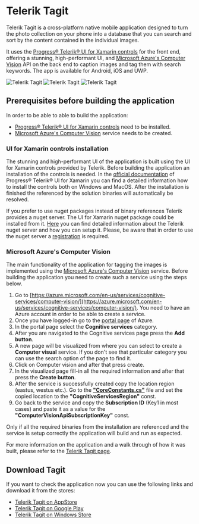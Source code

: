 # Telerik Tagit

Telerik Tagit is a cross-platform native mobile application designed to turn the photo collection on your phone into a database that you can search and sort by the content contained in the individual images.

It uses the [Progress® Telerik® UI for Xamarin controls](https://www.telerik.com/xamarin-ui) for the front end, offering a stunning, high-performant UI, and [Microsoft Azure's Computer Vision](https://azure.microsoft.com/en-us/services/cognitive-services/computer-vision/) API on the back end to caption images and tag them with search keywords. The app is available for Android, iOS and UWP.

![Telerik Tagit](https://lh3.googleusercontent.com/iATgRrRjwcUAyrmeHCGFpqKTl8M3_Z-cJzb8-Xi2ER516IpLcKR-v3awnlMg_Jvn_Mea=w250-h2544-rw) ![Telerik Tagit](https://lh3.googleusercontent.com/T5UINOJW9oHoPxv-OKAcoDGu0hpb8SKvjsnjwS1TBpICHFwuUrwvtsll-9IcOsHRVeY=w250-h2544-rw) ![Telerik Tagit](https://lh3.googleusercontent.com/wyM9EI1_ej7cymc31_HnR4fgd5bIMvMhWiUiBGSFwoapU2C8UHY-HeCgGe_TtnwBLCK2=w250-h1200-rw) 

## Prerequisites before building the application

In order to be able to able to build the application:

* [Progress® Telerik® UI for Xamarin controls](https://www.telerik.com/xamarin-ui) need to be installed.
* [Microsoft Azure's Computer Vision](https://azure.microsoft.com/en-us/services/cognitive-services/computer-vision/) service needs to be created.

### UI for Xamarin controls installation

The stunning and high-performant UI of the application is built using the UI for Xamarin controls provided by Telerik. Before building the application an installation of the controls is needed. In the [official documentation](https://docs.telerik.com/devtools/xamarin/installation-and-deployment/download-product-files) of Progress® Telerik® UI for Xamarin you can find a detailed information how to install the controls both on Windows and MacOS. After the installation is finished the referenced by the solution binaries will automatically be resolved.

If you prefer to use nuget packages instead of binary references Telerik provides a nuget server. The UI for Xamarin nuget package could be installed from it. [Here](https://docs.telerik.com/devtools/xamarin/installation-and-deployment/telerik-nuget-server) you can find detailed information about the Telerik nuget server and how you can setup it. Please, be aware that in order to use the nuget server a [registration](https://docs.telerik.com/devtools/xamarin/installation-and-deployment/download-product-files) is required.

### Microsoft Azure's Computer Vision

The main functionality of the application for tagging the images is implemented using the [Microsoft Azure's Computer Vision](https://azure.microsoft.com/en-us/services/cognitive-services/computer-vision/) service. Before building the application you need to create such a service using the steps below.

1. Go to [https://azure.microsoft.com/en-us/services/cognitive-services/computer-vision/](https://azure.microsoft.com/en-us/services/cognitive-services/computer-vision/). You need to have an Azure account in order to be able to create a service.
2. Once you have logged-in go to the [portal page](https://portal.azure.com/#home) of Azure.
3. In the portal page select the **Cognitive services** category.
4. After you are navigated to the Cognitive services page press the **Add button**.
5. A new page will be visualized from where you can select to create a **Computer visual** service. If you don't see that particular category you can use the search option of the page to find it.
6. Click on Computer vision and after that press create.
7. In the visualized page fill-in all the required information and after that press the **Create button**.
8. After the service is successfully created copy the location region (eastus, westus etc.). Go to the **["CoreConstants.cs"](https://github.com/telerik/telerik-xamarin-forms-samples/blob/master/TagIt/tagit/tagit/Common/CoreConstants.cs)** file and set the copied location to the **"CognitiveServicesRegion"** const.
9. Go back to the service and copy the **Subscription ID** (Key1 in most cases) and paste it as a value for the **"ComputerVisionApiSubscriptionKey"** const.

Only if all the required binaries from the installation are referenced and the service is setup correctly the application will build and run as expected.

For more information on the application and a walk through of how it was built, please refer to the [Telerik Tagit page](https://www.telerik.com/xamarin-ui/telerik-tagit).

## Download Tagit

If you want to check the application now you can use the following links and download it from the stores: 
* [Telerik Tagit on AppStore](https://apps.apple.com/us/app/telerik-tagit/id1310584457)
* [Telerik Tagit on Google Play](https://play.google.com/store/apps/details?id=com.telerik.tagit)
* [Telerik Tagit on Windows Store](https://www.microsoft.com/en-us/store/p/telerik-tagit/9pb07plrwpfs)